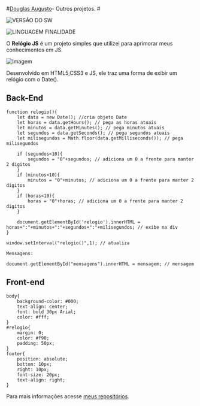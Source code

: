 
#[Douglas Augusto](http://github.com/DouglasAugustoJunior)- Outros projetos. # 
 
![VERSÃO DO SW](https://img.shields.io/badge/Version-1.0-blue.svg)
 
![LINGUAGEM FINALIDADE](https://img.shields.io/badge/javascript-test-orange.svg)
 
O **Relógio JS** é um projeto simples que utilizei para aprimorar meus conhecimentos em JS.

![Imagem](https://github.com/DouglasAugustoJunior/)

Desenvolvido em HTML5,CSS3 e JS, ele traz uma forma de exibir um relógio com o Date().
 
## Back-End
 

    function relogio(){
        let data = new Date(); //cria objeto Date
        let horas = data.getHours(); // pega as horas atuais
        let minutos = data.getMinutes(); // pega minutos atuais
        let segundos = data.getSeconds(); // pega segundos atuais
        let milisegundos = Math.floor(data.getMilliseconds()); // pega milisegundos
        
        if (segundos<10){
            segundos = "0"+segundos; // adiciona um 0 a frente para manter 2 digitos
        }
        if (minutos<10){
            minutos = "0"+minutos; // adiciona um 0 a frente para manter 2 digitos
        }
        if (horas<10){
            horas = "0"+horas; // adiciona um 0 a frente para manter 2 digitos
        }
        
        document.getElementById('relogio').innerHTML = horas+":"+minutos+":"+segundos+":"+milisegundos; // exibe na div
    }
    
    window.setInterval("relogio()",1); // atualiza
    
    Mensagens:
    
    document.getElementById("mensagens").innerHTML = mensagem; // mensagem

## Front-end

    body{
        background-color: #000;
        text-align: center;
        font: bold 30px Arial;
        color: #fff;
    }
    #relogio{
        margin: 0;
        color: #f90;
        padding: 50px;
    }
    footer{
        position: absolute;
        bottom: 10px;
        right: 10px;
        font-size: 20px;
        text-align: right;
    }

 
Para mais informações acesse [meus repositórios](http://github.com/DouglasAugustoJunior).